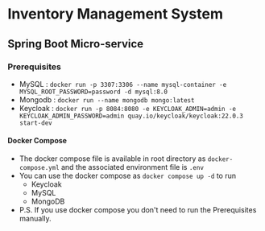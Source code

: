 # Inventory Management System
## Spring Boot Micro-service

### Prerequisites
- MySQL :
`docker run -p 3307:3306 --name mysql-container -e MYSQL_ROOT_PASSWORD=password -d mysql:8.0`
- Mongodb : 
`docker run --name mongodb mongo:latest`
- Keycloak : 
`docker run -p 8084:8080 -e KEYCLOAK_ADMIN=admin -e KEYCLOAK_ADMIN_PASSWORD=admin quay.io/keycloak/keycloak:22.0.3 start-dev`

#### Docker Compose
- The docker compose file is available in root directory as `docker-compose.yml` and the associated environment file is `.env`
- You can use the docker compose as `docker compose up -d` to run
  - Keycloak
  - MySQL
  - MongoDB
- P.S. If you use docker compose you don't need to run the Prerequisites manually.
